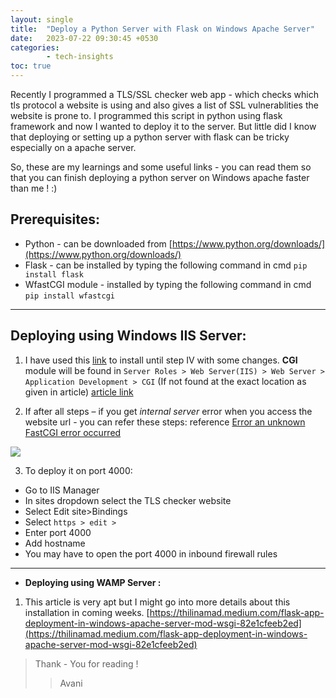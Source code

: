 ```yaml
---
layout: single
title:  "Deploy a Python Server with Flask on Windows Apache Server"
date:   2023-07-22 09:30:45 +0530
categories: 
        - tech-insights
toc: true
---
```

Recently I programmed a TLS/SSL checker web app - which checks which tls protocol a website is using and also gives a list of SSL vulnerablities the website is prone to.
I programmed this script in python using flask framework and now I wanted to deploy it to the server.
But little did I know that deploying or setting up a python server with flask can be tricky especially on a apache server.

So, these are my learnings and some useful links - you can read them so that you can finish deploying a python server on Windows apache faster than me ! :)


## Prerequisites:
* Python - can be downloaded from [https://www.python.org/downloads/](https://www.python.org/downloads/)
* Flask - can be installed by typing the following command in cmd 
`pip install flask`
* WfastCGI module - installed by typing the following command in cmd `pip install wfastcgi`

----

## **Deploying using Windows IIS Server:**

1. I have used this [link](https://medium.com/@dpralay07/deploy-a-python-flask-application-in-iis-server-and-run-on-machine-ip-address-ddb81df8edf3) to install until step IV with some changes.
**CGI** module will be found in 
`Server Roles > Web Server(IIS) > Web Server > Application Development > CGI`
(If not found at the exact location as given in article)
[article link](https://medium.com/@dpralay07/deploy-a-python-flask-application-in-iis-server-and-run-on-machine-ip-address-ddb81df8edf3)

2. If after all steps – if you get *internal server* error when you access the website url - you can refer these steps: reference [Error an unknown FastCGI error occurred](https://stackoverflow.com/questions/6176093/http-error-500-0-internal-server-error-an-unknown-fastcgi-error-occured)
<img src="{{ site.baseurl }}/images/help.png"> 

3. To deploy it on port 4000:
- Go to IIS Manager
- In sites dropdown select the TLS checker website
- Select Edit site>Bindings
- Select `https > edit >`
- Enter port 4000
- Add hostname
- You may have to open the port 4000 in inbound firewall rules

----
- **Deploying using WAMP Server :**

1. This article is very apt but I might go into more details about this installation in coming weeks.
[https://thilinamad.medium.com/flask-app-deployment-in-windows-apache-server-mod-wsgi-82e1cfeeb2ed](https://thilinamad.medium.com/flask-app-deployment-in-windows-apache-server-mod-wsgi-82e1cfeeb2ed) 


>Thank - You for reading !
>> Avani




